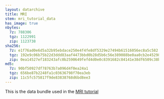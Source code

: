 ```yaml
---
layout: datarchive
title: MRI
stem: mri_tutorial_data
has_image: true
nbytes:
  7z: 788306
  tgz: 1122991
  zip: 1123738
sha256:
  7z: e1f76ad0e6d5a32b95ebdace250e4f4fe8df5329e27494b61516056ec8a5c582
  tgz: 192e9c06b75b22d3ddd83aaf4473bbd0b28d5b6c56e389088be0aa0cb2e45298
  zip: 0ea14527ef183243afc0b2590649fefd4d0e0c8391682c84141e38df6509c38b
md5:
  7z: 90bf50927df78763b7a096d4f0ea24a1
  tgz: 656be87b2248fa1c03636798f70ea3eb
  zip: 11c5fc575817f9de83838768d6bd8ee3
---
```

This is the data bundle used in the
[MRI tutorial](https://visit-sphinx-github-user-manual.readthedocs.io/en/develop/tutorials/MRI.html)

